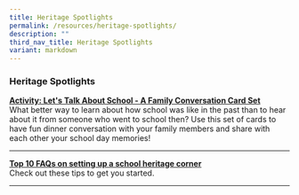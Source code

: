```yaml
---
title: Heritage Spotlights
permalink: /resources/heritage-spotlights/
description: ""
third_nav_title: Heritage Spotlights
variant: markdown
---
```

### **Heritage Spotlights**


**[Activity: Let's Talk About School - A Family Conversation Card Set](/resources/heritage-spotlights/activity-lets-talk-about-school/)**
<br>What better way to learn about how school was like in the past than to hear about it from someone who went to school then? Use this set of cards to have fun dinner conversation with your family members and share with each other your school day memories!

----------------------------------------------


**[Top 10 FAQs on setting up a school heritage corner](/resources/heritage-spotlights/top-10-faqs-on-setting-up-a-school-heritage-corner/)**
<br>Check out these tips to get you started.

----------------------------------------------